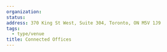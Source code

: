 ```yaml
---
organization:
status:
address: 370 King St West, Suite 304, Toronto, ON M5V 1J9
tags:
  - type/venue
title: Connected Offices
---
```

